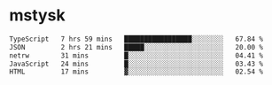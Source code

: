 # mstysk

<!--START_SECTION:waka-->

```txt
TypeScript   7 hrs 59 mins   █████████████████░░░░░░░░   67.84 %
JSON         2 hrs 21 mins   █████░░░░░░░░░░░░░░░░░░░░   20.00 %
netrw        31 mins         █░░░░░░░░░░░░░░░░░░░░░░░░   04.41 %
JavaScript   24 mins         █░░░░░░░░░░░░░░░░░░░░░░░░   03.43 %
HTML         17 mins         ▓░░░░░░░░░░░░░░░░░░░░░░░░   02.54 %
```

<!--END_SECTION:waka-->
